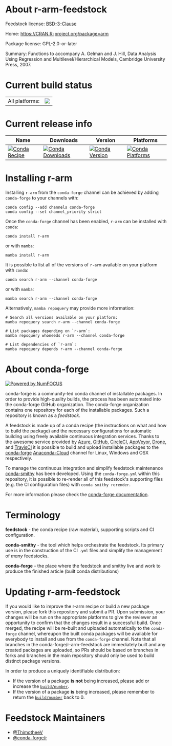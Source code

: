 About r-arm-feedstock
=====================

Feedstock license: [BSD-3-Clause](https://github.com/conda-forge/r-arm-feedstock/blob/main/LICENSE.txt)

Home: https://CRAN.R-project.org/package=arm

Package license: GPL-2.0-or-later

Summary: Functions to accompany A. Gelman and J. Hill, Data Analysis Using Regression and Multilevel/Hierarchical Models, Cambridge University Press, 2007.

Current build status
====================


<table><tr><td>All platforms:</td>
    <td>
      <a href="https://dev.azure.com/conda-forge/feedstock-builds/_build/latest?definitionId=961&branchName=main">
        <img src="https://dev.azure.com/conda-forge/feedstock-builds/_apis/build/status/r-arm-feedstock?branchName=main">
      </a>
    </td>
  </tr>
</table>

Current release info
====================

| Name | Downloads | Version | Platforms |
| --- | --- | --- | --- |
| [![Conda Recipe](https://img.shields.io/badge/recipe-r--arm-green.svg)](https://anaconda.org/conda-forge/r-arm) | [![Conda Downloads](https://img.shields.io/conda/dn/conda-forge/r-arm.svg)](https://anaconda.org/conda-forge/r-arm) | [![Conda Version](https://img.shields.io/conda/vn/conda-forge/r-arm.svg)](https://anaconda.org/conda-forge/r-arm) | [![Conda Platforms](https://img.shields.io/conda/pn/conda-forge/r-arm.svg)](https://anaconda.org/conda-forge/r-arm) |

Installing r-arm
================

Installing `r-arm` from the `conda-forge` channel can be achieved by adding `conda-forge` to your channels with:

```
conda config --add channels conda-forge
conda config --set channel_priority strict
```

Once the `conda-forge` channel has been enabled, `r-arm` can be installed with `conda`:

```
conda install r-arm
```

or with `mamba`:

```
mamba install r-arm
```

It is possible to list all of the versions of `r-arm` available on your platform with `conda`:

```
conda search r-arm --channel conda-forge
```

or with `mamba`:

```
mamba search r-arm --channel conda-forge
```

Alternatively, `mamba repoquery` may provide more information:

```
# Search all versions available on your platform:
mamba repoquery search r-arm --channel conda-forge

# List packages depending on `r-arm`:
mamba repoquery whoneeds r-arm --channel conda-forge

# List dependencies of `r-arm`:
mamba repoquery depends r-arm --channel conda-forge
```


About conda-forge
=================

[![Powered by
NumFOCUS](https://img.shields.io/badge/powered%20by-NumFOCUS-orange.svg?style=flat&colorA=E1523D&colorB=007D8A)](https://numfocus.org)

conda-forge is a community-led conda channel of installable packages.
In order to provide high-quality builds, the process has been automated into the
conda-forge GitHub organization. The conda-forge organization contains one repository
for each of the installable packages. Such a repository is known as a *feedstock*.

A feedstock is made up of a conda recipe (the instructions on what and how to build
the package) and the necessary configurations for automatic building using freely
available continuous integration services. Thanks to the awesome service provided by
[Azure](https://azure.microsoft.com/en-us/services/devops/), [GitHub](https://github.com/),
[CircleCI](https://circleci.com/), [AppVeyor](https://www.appveyor.com/),
[Drone](https://cloud.drone.io/welcome), and [TravisCI](https://travis-ci.com/)
it is possible to build and upload installable packages to the
[conda-forge](https://anaconda.org/conda-forge) [Anaconda-Cloud](https://anaconda.org/)
channel for Linux, Windows and OSX respectively.

To manage the continuous integration and simplify feedstock maintenance
[conda-smithy](https://github.com/conda-forge/conda-smithy) has been developed.
Using the ``conda-forge.yml`` within this repository, it is possible to re-render all of
this feedstock's supporting files (e.g. the CI configuration files) with ``conda smithy rerender``.

For more information please check the [conda-forge documentation](https://conda-forge.org/docs/).

Terminology
===========

**feedstock** - the conda recipe (raw material), supporting scripts and CI configuration.

**conda-smithy** - the tool which helps orchestrate the feedstock.
                   Its primary use is in the construction of the CI ``.yml`` files
                   and simplify the management of *many* feedstocks.

**conda-forge** - the place where the feedstock and smithy live and work to
                  produce the finished article (built conda distributions)


Updating r-arm-feedstock
========================

If you would like to improve the r-arm recipe or build a new
package version, please fork this repository and submit a PR. Upon submission,
your changes will be run on the appropriate platforms to give the reviewer an
opportunity to confirm that the changes result in a successful build. Once
merged, the recipe will be re-built and uploaded automatically to the
`conda-forge` channel, whereupon the built conda packages will be available for
everybody to install and use from the `conda-forge` channel.
Note that all branches in the conda-forge/r-arm-feedstock are
immediately built and any created packages are uploaded, so PRs should be based
on branches in forks and branches in the main repository should only be used to
build distinct package versions.

In order to produce a uniquely identifiable distribution:
 * If the version of a package **is not** being increased, please add or increase
   the [``build/number``](https://docs.conda.io/projects/conda-build/en/latest/resources/define-metadata.html#build-number-and-string).
 * If the version of a package **is** being increased, please remember to return
   the [``build/number``](https://docs.conda.io/projects/conda-build/en/latest/resources/define-metadata.html#build-number-and-string)
   back to 0.

Feedstock Maintainers
=====================

* [@ThimotheeV](https://github.com/ThimotheeV/)
* [@conda-forge/r](https://github.com/conda-forge/r/)

